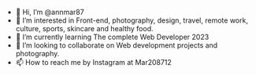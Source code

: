 - 👋 Hi, I’m @annmar87
- 👀 I’m interested in Front-end, photography, design, travel, remote work, culture, sports, skincare and healthy food. 
- 🌱 I’m currently learning The complete Web Developer 2023
- 💞️ I’m looking to collaborate on Web development projects and photography.
- 📫 How to reach me by Instagram at Mar208712

<!---
annmar87/annmar87 is a ✨ special ✨ repository because its `README.md` (this file) appears on your GitHub profile.
You can click the Preview link to take a look at your changes.
--->
